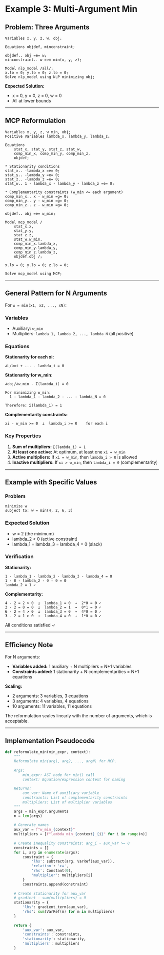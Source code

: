 # Example 3: Multi-Argument Min

## Problem: Three Arguments

```gams
Variables x, y, z, w, obj;

Equations objdef, minconstraint;

objdef.. obj =e= w;
minconstraint.. w =e= min(x, y, z);

Model nlp_model /all/;
x.lo = 0; y.lo = 0; z.lo = 0;
Solve nlp_model using NLP minimizing obj;
```

**Expected Solution:**
- x = 0, y = 0, z = 0, w = 0
- All at lower bounds

---

## MCP Reformulation

```gams
Variables x, y, z, w_min, obj;
Positive Variables lambda_x, lambda_y, lambda_z;

Equations
    stat_x, stat_y, stat_z, stat_w,
    comp_min_x, comp_min_y, comp_min_z,
    objdef;

* Stationarity conditions
stat_x.. -lambda_x =e= 0;
stat_y.. -lambda_y =e= 0;
stat_z.. -lambda_z =e= 0;
stat_w.. 1 - lambda_x - lambda_y - lambda_z =e= 0;

* Complementarity constraints (w_min <= each argument)
comp_min_x.. x - w_min =g= 0;
comp_min_y.. y - w_min =g= 0;
comp_min_z.. z - w_min =g= 0;

objdef.. obj =e= w_min;

Model mcp_model / 
    stat_x.x,
    stat_y.y,
    stat_z.z,
    stat_w.w_min,
    comp_min_x.lambda_x,
    comp_min_y.lambda_y,
    comp_min_z.lambda_z,
    objdef.obj /;

x.lo = 0; y.lo = 0; z.lo = 0;

Solve mcp_model using MCP;
```

---

## General Pattern for N Arguments

For `w = min(x1, x2, ..., xN)`:

### Variables
- Auxiliary: `w_min`
- Multipliers: `lambda_1, lambda_2, ..., lambda_N` (all positive)

### Equations

**Stationarity for each xi:**
```
∂L/∂xi + ... - lambda_i = 0
```

**Stationarity for w_min:**
```
∂obj/∂w_min - Σ(lambda_i) = 0

For minimizing w_min:
  1 - lambda_1 - lambda_2 - ... - lambda_N = 0
  
Therefore: Σ(lambda_i) = 1
```

**Complementarity constraints:**
```
xi - w_min >= 0  ⊥  lambda_i >= 0    for each i
```

### Key Properties

1. **Sum of multipliers:** `Σ(lambda_i) = 1`
2. **At least one active:** At optimum, at least one `xi = w_min`
3. **Active multipliers:** If `xi = w_min`, then `lambda_i > 0` is allowed
4. **Inactive multipliers:** If `xi > w_min`, then `lambda_i = 0` (complementarity)

---

## Example with Specific Values

### Problem
```
minimize w
subject to: w = min(4, 2, 6, 3)
```

### Expected Solution
- w = 2 (the minimum)
- lambda_2 > 0 (active constraint)
- lambda_1 = lambda_3 = lambda_4 = 0 (slack)

### Verification

**Stationarity:**
```
1 - lambda_1 - lambda_2 - lambda_3 - lambda_4 = 0
1 - 0 - lambda_2 - 0 - 0 = 0
lambda_2 = 1 ✓
```

**Complementarity:**
```
4 - 2 = 2 > 0  ⊥  lambda_1 = 0  →  2*0 = 0 ✓
2 - 2 = 0 = 0  ⊥  lambda_2 = 1  →  0*1 = 0 ✓
6 - 2 = 4 > 0  ⊥  lambda_3 = 0  →  4*0 = 0 ✓
3 - 2 = 1 > 0  ⊥  lambda_4 = 0  →  1*0 = 0 ✓
```

All conditions satisfied ✓

---

## Efficiency Note

For N arguments:
- **Variables added:** 1 auxiliary + N multipliers = N+1 variables
- **Constraints added:** 1 stationarity + N complementarities = N+1 equations

**Scaling:**
- 2 arguments: 3 variables, 3 equations
- 3 arguments: 4 variables, 4 equations
- 10 arguments: 11 variables, 11 equations

The reformulation scales linearly with the number of arguments, which is acceptable.

---

## Implementation Pseudocode

```python
def reformulate_min(min_expr, context):
    """
    Reformulate min(arg1, arg2, ..., argN) for MCP.
    
    Args:
        min_expr: AST node for min() call
        context: Equation/expression context for naming
    
    Returns:
        aux_var: Name of auxiliary variable
        constraints: List of complementarity constraints
        multipliers: List of multiplier variables
    """
    args = min_expr.arguments
    n = len(args)
    
    # Generate names
    aux_var = f"w_min_{context}"
    multipliers = [f"lambda_min_{context}_{i}" for i in range(n)]
    
    # Create inequality constraints: arg_i - aux_var >= 0
    constraints = []
    for i, arg in enumerate(args):
        constraint = {
            'lhs': subtract(arg, VarRef(aux_var)),
            'relation': '>=',
            'rhs': Constant(0),
            'multiplier': multipliers[i]
        }
        constraints.append(constraint)
    
    # Create stationarity for aux_var
    # gradient - sum(multipliers) = 0
    stationarity = {
        'lhs': gradient_term(aux_var),
        'rhs': sum(VarRef(m) for m in multipliers)
    }
    
    return {
        'aux_var': aux_var,
        'constraints': constraints,
        'stationarity': stationarity,
        'multipliers': multipliers
    }
```
